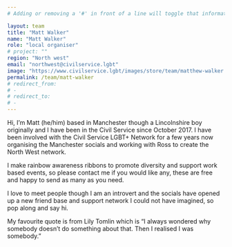 ```yaml
---
# Adding or removing a '#' in front of a line will toggle that information off and on from being processed. 

layout: team
title: "Matt Walker"
name: "Matt Walker"
role: "local organiser"
# project: ""
region: "North west"
email: "northwest@civilservice.lgbt"
image: "https://www.civilservice.lgbt/images/store/team/matthew-walker.jpg"
permalink: /team/matt-walker
# redirect_from: 
# - 
# redirect_to: 
# - 
---
```


Hi, I’m Matt (he/him) based in Manchester though a Lincolnshire boy
originally and I have been in the Civil Service since October 2017. I
have been involved with the Civil Service LGBT+ Network for a few
years now organising the Manchester socials and working with Ross
to create the North West network.

I make rainbow awareness ribbons to promote diversity and support
work based events, so please contact me if you would like any, these
are free and happy to send as many as you need.

I love to meet people though I am an introvert and the socials have
opened up a new friend base and support network I could not have
imagined, so pop along and say hi.

My favourite quote is from Lily Tomlin which is “I always wondered
why somebody doesn’t do something about that. Then I realised I was
somebody.”

